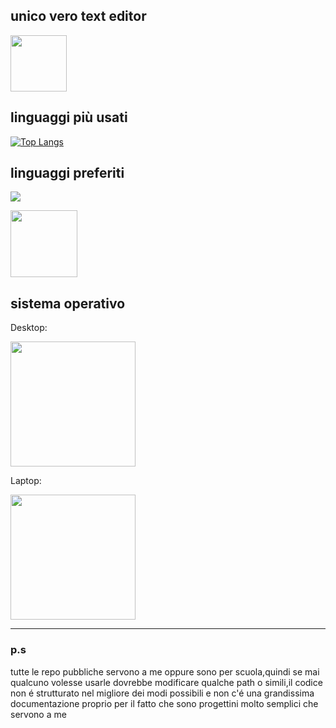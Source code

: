 ## unico vero text editor
<div>

 [<img src="https://raw.githubusercontent.com/neovim/neovim.github.io/master/logos/neovim-mark-flat.svg" width="90px" />][Neovim]
 
[Neovim]: https://neovim.io/
</div>


## linguaggi più usati

[![Top Langs](https://github-readme-stats.vercel.app/api/top-langs/?username=1ilir0lika)](https://github.com/anuraghazra/github-readme-stats)

## linguaggi preferiti

 <div>

 [<img src="https://upload.wikimedia.org/wikipedia/commons/d/d5/Rust_programming_language_black_logo.svg" />][Rust]

[Rust]: https://rust-lang.org

</div>

 <div>

[<img src="https://user-images.githubusercontent.com/49962713/224833767-1f23cfc2-8826-4347-bff3-8d1dc3ceeeb6.png"  width="107px"  />][Perl]

[Perl]: https://www.perl.org/

## sistema operativo
Desktop:

<img src="https://archlinux.org/static/logos/archlinux-logo-dark-scalable.518881f04ca9.svg"  height="200px"/>

Laptop:

<img src="https://www.gentoo.org/assets/img/logo/gentoo-logo.svg"  height="200px"/>

</div>

------------------

### p.s

tutte le repo pubbliche servono a me oppure sono per scuola,quindi se mai qualcuno volesse usarle dovrebbe modificare qualche path o simili,il codice non é strutturato nel migliore dei modi possibili e non c'é una grandissima documentazione proprio per il fatto che sono progettini molto semplici che servono a me
